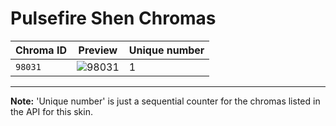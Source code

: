 # Pulsefire Shen Chromas

| Chroma ID | Preview | Unique number |
|---|---|---|
| `98031` | ![98031](https://raw.communitydragon.org/latest/plugins/rcp-be-lol-game-data/global/default/v1/champion-chroma-images/98/98031.png) | 1 |

---

**Note:** 'Unique number' is just a sequential counter for the chromas listed in the API for this skin.